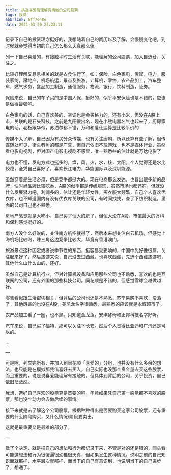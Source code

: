```yaml
---
title: 挑选喜爱能理解有接触的公司股票
tags: 投资
abbrlink: 8ff7e48e
date: 2021-03-20 23:23:11
---
```


记录下自己的投资理念挺好的，我想随着自己的阅历以及了解，会慢慢变化吧，到时候就会觉得当初的自己怎么那么天真那么傻。

列一下自己喜爱的，有接触平时生活有关联，能理解的公司股票，加入自选仓，关注之。

比较好理解又息息相关的就是衣食住行了，如：保险，白色家电，传媒，电力，服装家纺，房地产，机场航运，景点及旅游，计算机，零售，农产品加工，汽车整车，燃气水务，食品加工制造，通信服务，物流，银行，饮料制造，证券。

<!--more-->

保险来说，自己的车子买的是中国人保，挺好的，似乎平安保险也是不错的，应该是做得最强吧。

白色家电的话，自己喜欢美的，空调也是会买格力的，还有小米，但没在A股上市，关联的是石头科技，之前是九阳很出名，现在小熊电器名气也起来了，厨房家电的话，老板跟华帝，苏泊尔都不错，万和和爱仕达算是比较平价的

传媒不太了解，自己因为有买分众传媒，也有关注唐朝，所以还算有些了解，但传媒随处可见，街头巷角的都是广告，但自己依旧不玩游戏，也不是媒体行业，虽然看电影电视剧，但对国产电影电视剧不感冒，唯一熟悉些的估计就是万达电影了

电力也不懂，发电方式也挺多的，煤，风，火，水，核，太阳。个人觉得还是水比较稳，全凭自己喜好了，喜欢长江电力，华能国际以及深圳能源。

虽然穿着是生活必须，但是竞争都挺大的。现在电商那么发达，也冒出很多新的品牌，快时尚品牌比较吃香，A股的似乎都是传统服饰，虽然市场也都还在，但就没什么发展潜力吧，利润多的，估计还是年轻女性，买衣服太频繁，自己个人喜欢优衣库，也不知道国内有没有优衣库关联的公司，有时间找找，查了下纺织制造，里面的公司自己也不熟悉。

房地产感觉就是大吃小，自己买了恒大的房子，但恒大没在A股，市值最大的万科和保利感觉挺好的。

南方人没什么好说的，关注南方航空就得了，然后本来想关注白云机场，但感觉上海机场比较叼，珠三角这边竞争比较大，毕竟有香港澳门。

旅游景点这种固定或者说季节性的东西，挺容易受影响的，中国中免好像很屌，关注起来好了，然后旅游来说，自己没去过西藏，也喜欢西藏，先选个西藏旅游吧，其他什么山什么山的，还好。

虽然自己是计算机行业，但对计算机设备和应用那些公司也不熟悉，喜欢的也是互联网的公司，还有外国的那些科技公司。同花顺是不错的，但感觉雪球会越做越好。

零售看似跟生活密切相关，但背后的公司也还是不熟悉，苏宁易购不喜欢，没落了，其他厉害的也没在A股，美凯龙名字很熟悉，最熟悉的应该就是永辉超市了。

农产品加工看了一圈，也不熟。只知道金龙鱼。安琪酵母和正邦科技名字好听。

汽车来说，自己买了福特，那可以关注下长安。然后个人觉得比亚迪和广汽还是可以的。

…

—

可是呢，列举完所有，并加入到同花顺「喜爱的」分组，也并没有什么多余的想法，也只能是在模拟那凭借喜好去买入，自己实际也没那个资金量去买这些股票，而且重要的，说是说喜爱能理解有接触的，但具体到背后的公司，关乎投资，自己依旧茫茫然。

我想，选好自己喜欢的股票算是首要的吧，毕竟如果凭自己第一感觉都不喜欢的股票，那也没个动力会去做后续的事情。

接下来就是去了解这个公司股票，根据种种得出是否要购买这家公司股票，还有重要的什么阶段购买，又什么情况/阶段要卖出。

这就是最重要又是最难的部分了。

—

做了个决定，就是把自己的想法和行为都记录下来，不管是对的还是错的，回头看可能这想法和行为很傻逼很幼稚很天真，但如果发生这种情况，说明之前的自己知识面就那样，水平层次就那样，而当下的自己有意识到，也说明当下的自己进步了，想通了。